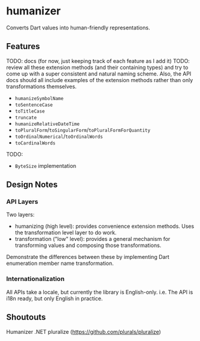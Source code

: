 # humanizer

Converts Dart values into human-friendly representations.

## Features

TODO: docs (for now, just keeping track of each feature as I add it)
TODO: review all these extension methods (and their containing types) and try to come up with a super consistent and
natural naming scheme. Also, the API docs should all include examples of the extension methods rather than only transformations themselves.

* `humanizeSymbolName`
* `toSentenceCase`
* `toTitleCase`
* `truncate`
* `humanizeRelativeDateTime`
* `toPluralForm`/`toSingularForm`/`toPluralFormForQuantity`
* `toOrdinalNumerical`/`toOrdinalWords`
* `toCardinalWords`

TODO:

* `ByteSize` implementation

## Design Notes

### API Layers

Two layers:

* humanizing (high level): provides convenience extension methods. Uses the transformation level layer to do work.
* transformation ("low" level): provides a general mechanism for transforming values and composing those
  transformations.

Demonstrate the differences between these by implementing Dart enumeration member name transformation.

### Internationalization

All APIs take a locale, but currently the library is English-only. i.e. The API is i18n ready, but only English in
practice.

## Shoutouts

Humanizer .NET
pluralize (https://github.com/plurals/pluralize)